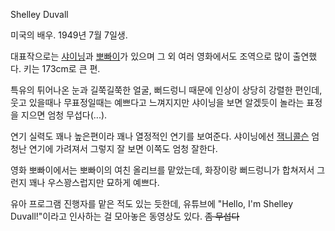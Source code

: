 Shelley Duvall

미국의 배우. 1949년 7월 7일생.

대표작으로는 [샤이닝](%EC%83%A4%EC%9D%B4%EB%8B%9D.md)과
[뽀빠이](%EB%BD%80%EB%B9%A0%EC%9D%B4.md)가 있으며 그 외 여러 영화에서도 조역으로 많이 출연했다. 키는
173cm로 큰 편.

특유의 튀어나온 눈과 길쭉길쭉한 얼굴, 뻐드렁니 때문에 인상이 상당히 강렬한 편인데, 웃고 있을때나 무표정일때는 예쁘다고 느껴지지만 샤이닝을
보면 알겠듯이 놀라는 표정을 지으면 엄청 무섭다(...).

연기 실력도 꽤나 높은편이라 꽤나 열정적인 연기를 보여준다. 샤이닝에선 [잭니콜슨](%EC%9E%AD%20%EB%8B%88%EC%BD%9C%EC%8A%A8.md) 엄청난 연기에 가려져서 그렇지 잘 보면 이쪽도
엄청 잘한다.

영화 뽀빠이에서는 뽀빠이의 여친 올리브를 맡았는데, 화장이랑 뻐드렁니가 합쳐저서 그런지 꽤나 우스꽝스럽지만 묘하게 예쁘다.

유아 프로그램 진행자를 맡은 적도 있는 듯한데, 유튜브에 "Hello, I'm Shelley Duvall!"이라고 인사하는 걸 모아놓은
동영상도 있다. <del>좀 무섭다</del>

